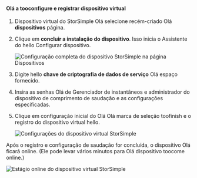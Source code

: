 #### <a name="tooconfigure-and-register-hello-virtual-device"></a>Olá a tooconfigure e registrar dispositivo virtual

1. Dispositivo virtual do StorSimple Olá selecione recém-criado Olá **dispositivos** página.
2. Clique em **concluir a instalação do dispositivo**. Isso inicia o Assistente do hello Configurar dispositivo.
    
    ![Configuração completa do dispositivo StorSimple na página Dispositivos](./media/storsimple-configure-register-virtual-device/StorSimple_CompleteDeviceSetupSVA1M.png)

4. Digite hello **chave de criptografia de dados de serviço** Olá espaço fornecido.

5. Insira as senhas Olá de Gerenciador de instantâneos e administrador do dispositivo de comprimento de saudação e as configurações especificadas.

6. Clique em configuração inicial do Olá Olá marca de seleção toofinish e o registro do dispositivo virtual hello. 
    
    ![Configurações do dispositivo virtual StorSimple](./media/storsimple-configure-register-virtual-device/StorSimple_VirtualDeviceSettings1.png)

Após o registro e configuração de saudação for concluída, o dispositivo Olá ficará online. (Ele pode levar vários minutos para Olá dispositivo toocome online.)

![Estágio online do dispositivo virtual StorSimple](./media/storsimple-configure-register-virtual-device/StorSimple_VirtualDeviceOnline1M.png)

